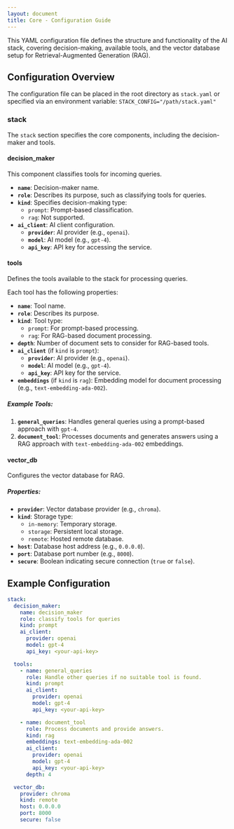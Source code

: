 ```yaml
---
layout: document
title: Core - Configuration Guide
---
```




This YAML configuration file defines the structure and functionality of the AI stack, covering decision-making, available tools, and the vector database setup for Retrieval-Augmented Generation (RAG).



## Configuration Overview
The configuration file can be placed in the root directory as `stack.yaml` or specified via an environment variable: `STACK_CONFIG="/path/stack.yaml"`




### stack

The `stack` section specifies the core components, including the decision-maker and tools.



#### decision_maker

This component classifies tools for incoming queries.
- **`name`**: Decision-maker name.
- **`role`**: Describes its purpose, such as classifying tools for queries.
- **`kind`**: Specifies decision-making type:
  - `prompt`: Prompt-based classification.
  - `rag`: Not supported.
- **`ai_client`**: AI client configuration.
  - **`provider`**: AI provider (e.g., `openai`).
  - **`model`**: AI model (e.g., `gpt-4`).
  - **`api_key`**: API key for accessing the service.



#### tools

Defines the tools available to the stack for processing queries.

Each tool has the following properties:
- **`name`**: Tool name.
- **`role`**: Describes its purpose.
- **`kind`**: Tool type:
  - `prompt`: For prompt-based processing.
  - `rag`: For RAG-based document processing.
- **`depth`**: Number of document sets to consider for RAG-based tools.
- **`ai_client`** (if `kind` is `prompt`):
  - **`provider`**: AI provider (e.g., `openai`).
  - **`model`**: AI model (e.g., `gpt-4`).
  - **`api_key`**: API key for the service.
- **`embeddings`** (if `kind` is `rag`): Embedding model for document processing (e.g., `text-embedding-ada-002`).

##### Example Tools:
1. **`general_queries`**: Handles general queries using a prompt-based approach with `gpt-4`.
2. **`document_tool`**: Processes documents and generates answers using a RAG approach with `text-embedding-ada-002` embeddings.



#### vector_db

Configures the vector database for RAG.

##### Properties:
- **`provider`**: Vector database provider (e.g., `chroma`).
- **`kind`**: Storage type:
  - `in-memory`: Temporary storage.
  - `storage`: Persistent local storage.
  - `remote`: Hosted remote database.
- **`host`**: Database host address (e.g., `0.0.0.0`).
- **`port`**: Database port number (e.g., `8000`).
- **`secure`**: Boolean indicating secure connection (`true` or `false`).



## Example Configuration


```yaml
stack:
  decision_maker:
    name: decision_maker
    role: classify tools for queries
    kind: prompt
    ai_client:
      provider: openai
      model: gpt-4
      api_key: <your-api-key>

  tools:
    - name: general_queries
      role: Handle other queries if no suitable tool is found.
      kind: prompt
      ai_client:
        provider: openai
        model: gpt-4
        api_key: <your-api-key>

    - name: document_tool
      role: Process documents and provide answers.
      kind: rag
      embeddings: text-embedding-ada-002
      ai_client:
        provider: openai
        model: gpt-4
        api_key: <your-api-key>
      depth: 4

  vector_db:
    provider: chroma
    kind: remote
    host: 0.0.0.0
    port: 8000
    secure: false
```
